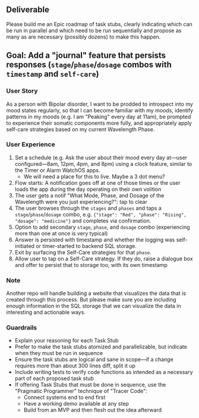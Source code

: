 ## Deliverable
Please build me an Epic roadmap of task stubs, clearly indicating which can be run in parallel
and which need to be run sequentially and propose as many as are necessary (possibly dozens) to make this happen.

## Goal: Add a "journal" feature that persists responses (`stage`/`phase`/`dosage` combos with `timestamp` and `self-care`)

### User Story
As a person with Bipolar disorder, I want to be prodded to introspect into my mood states regularly, so that I
can become familiar with my moods, identify patterns in my moods (e.g. I am "Peaking" every day at 11am), be prompted
to experience their somatic components more fully, and appropriately apply self-care strategies based on my current
Wavelength Phase.

### User Experience
1. Set a schedule (e.g. Ask the user about their mood every day at—user configured—8am, 12pm, 4pm, and 8pm)
    using a clock feature, similar to the Timer or Alarm WatchOS apps.
   - We will need a place for this to live. Maybe a 3 dot menu?
2. Flow starts: A notification goes off at one of those times or the user loads the app during the day operating on their own volition
3. The user gets a notif "What Mode, Phase, and Dosage of the Wavelength were you just experiencing?": tap to clear
4. The user browses through the `stages` and `phases` and taps a `stage`/`phase`/`dosage` combo,
    e.g. `{"stage": "Red", "phase": "Rising", "dosage": "medicine"}` and completes via confirmation.
5. Option to add secondary `stage`, `phase`, and `dosage` combo (experiencing more than one at once is very typical)
6. Answer is persisted with timestamp and whether the logging was self-initiated or timer-started to backend SQL storage.
7. Exit by surfacing the Self-Care strategies for that `phase`.
8. Allow user to tap on a Self-Care strategy. If they do, raise a dialogue box and offer to persist that to storage
    too, with its own timestamp

### Note
Another repo will handle building a website that visualizes the data that is created through this process. But please
make sure you are including enough information in the SQL storage that we can visualize the data in
interesting and actionable ways.

### Guardrails
- Explain your reasoning for each Task Stub
- Prefer to make the task stubs atomized and parallelizable, but indicate when they must be run in sequence
- Ensure the task stubs are logical and sane in scope—if a change requires more than about 300 lines diff, split it up
- Include writing tests to verify code functions as intended as a necessary part of each proposed task stub
- If offering Task Stubs that must be done in sequence, use the "Pragmatic Programmer" technique of "Tracer Code":
  - Connect systems end to end first
  - Have a working demo available at any step
  - Build from an MVP and then flesh out the idea afterward
